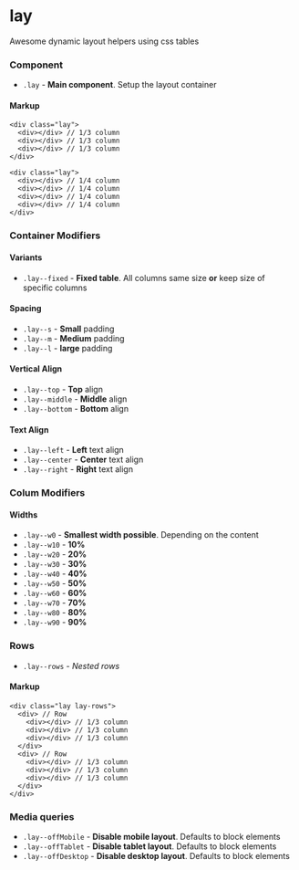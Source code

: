 # lay
Awesome dynamic layout helpers using css tables

### Component

* `.lay` - **Main component**. Setup the layout container

#### Markup

```
<div class="lay">
  <div></div> // 1/3 column
  <div></div> // 1/3 column
  <div></div> // 1/3 column
</div>
```

```
<div class="lay">
  <div></div> // 1/4 column
  <div></div> // 1/4 column
  <div></div> // 1/4 column
  <div></div> // 1/4 column
</div>
```

### Container Modifiers

#### Variants

* `.lay--fixed` - **Fixed table**. All columns same size **or** keep size of specific columns

#### Spacing

* `.lay--s` - **Small** padding
* `.lay--m` - **Medium** padding
* `.lay--l` - **large** padding

#### Vertical Align

* `.lay--top` - **Top** align
* `.lay--middle` - **Middle** align
* `.lay--bottom` - **Bottom** align

#### Text Align

* `.lay--left` - **Left** text align
* `.lay--center` - **Center** text align
* `.lay--right` - **Right** text align

### Colum Modifiers

#### Widths

* `.lay--w0` - **Smallest width possible**. Depending on the content
* `.lay--w10` - **10%**
* `.lay--w20` - **20%**
* `.lay--w30` - **30%**
* `.lay--w40` - **40%**
* `.lay--w50` - **50%**
* `.lay--w60` - **60%**
* `.lay--w70` - **70%**
* `.lay--w80` - **80%**
* `.lay--w90` - **90%**

### Rows

* `.lay--rows` - *Nested rows*

#### Markup

```
<div class="lay lay-rows">
  <div> // Row
    <div></div> // 1/3 column
    <div></div> // 1/3 column
    <div></div> // 1/3 column
  </div>
  <div> // Row
    <div></div> // 1/3 column
    <div></div> // 1/3 column
    <div></div> // 1/3 column
  </div>
</div>
```

### Media queries

* `.lay--offMobile` - **Disable mobile layout**. Defaults to block elements
* `.lay--offTablet` - **Disable tablet layout**. Defaults to block elements
* `.lay--offDesktop` - **Disable desktop layout**. Defaults to block elements
